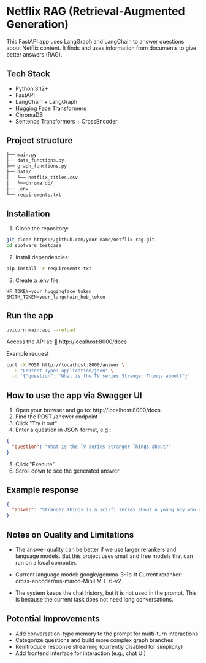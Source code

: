 # Netflix RAG (Retrieval-Augmented Generation)
This FastAPI app uses LangGraph and LangChain to answer questions about Netflix content. It finds and uses information from documents to give better answers (RAG).

## Tech Stack

- Python 3.12+
- FastAPI
- LangChain + LangGraph
- Hugging Face Transformers
- ChromaDB
- Sentence Transformers + CrossEncoder

## Project structure
```bash
├── main.py               
├── data_functions.py     
├── graph_functions.py    
├── data/
│   └── netflix_titles.csv
│   └──chroma_db/            
├── .env
└── requirements.txt
```

## Installation
1. Clone the repository:
```bash
git clone https://github.com/your-name/netflix-rag.git
cd spotware_testcase
```
2. Install dependencies:
```bash
pip install -r requirements.txt
```
3. Create a .env file:
```env
HF_TOKEN=your_huggingface_token
SMITH_TOKEN=your_langchain_hub_token
```

## Run the app
```bash
uvicorn main:app --reload
```
Access the API at:
📍 http://localhost:8000/docs

Example request
```bash
curl -X POST http://localhost:8000/answer \
  -H "Content-Type: application/json" \
  -d '{"question": "What is the TV series Stranger Things about?"}'
```
## How to use the app via Swagger UI
1. Open your browser and go to: http://localhost:8000/docs
2. Find the POST /answer endpoint 
3. Click "Try it out"
4. Enter a question in JSON format, e.g.:
```json
{
  "question": "What is the TV series Stranger Things about?"
}
```
5. Click "Execute"
6. Scroll down to see the generated answer

## Example response
```json
{
  "answer": "Stranger Things is a sci-fi series about a young boy who disappears, a government experiment, and supernatural forces."
}
```

## Notes on Quality and Limitations
* The answer quality can be better if we use larger rerankers and language models.
But this project uses small and free models that can run on a local computer.

* Current language model: google/gemma-3-1b-it
Current reranker: cross-encoder/ms-marco-MiniLM-L-6-v2

* The system keeps the chat history, but it is not used in the prompt.
This is because the current task does not need long conversations.

## Potential Improvements
* Add conversation-type memory to the prompt for multi-turn interactions
* Categorize questions and build more complex graph branches
* Reintroduce response streaming (currently disabled for simplicity)
* Add frontend interface for interaction (e.g., chat UI)
